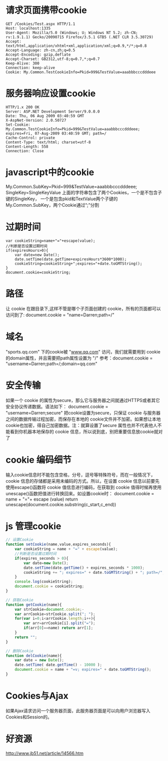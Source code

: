 # 请求页面携带cookie
```
GET /Cookies/Test.aspx HTTP/1.1
Host: localhost:1335
User-Agent: Mozilla/5.0 (Windows; U; Windows NT 5.2; zh-CN; rv:1.9.1.1) Gecko/20090715 Firefox/3.5.1 GTB5 (.NET CLR 3.5.30729)
Accept: text/html,application/xhtml+xml,application/xml;q=0.9,*/*;q=0.8
Accept-Language: zh-cn,zh;q=0.5
Accept-Encoding: gzip,deflate
Accept-Charset: GB2312,utf-8;q=0.7,*;q=0.7
Keep-Alive: 300
Connection: keep-alive
Cookie: My.Common.TestCookieInfo=Pkid=999&TestValue=aaabbbcccdddeee
```
# 服务器响应设置cookie
```
HTTP/1.x 200 OK
Server: ASP.NET Development Server/9.0.0.0
Date: Thu, 06 Aug 2009 03:40:59 GMT
X-AspNet-Version: 2.0.50727
Set-Cookie: My.Common.TestCookieInfo=Pkid=999&TestValue=aaabbbcccdddeee; expires=Fri, 07-Aug-2009 03:40:59 GMT; path=/
Cache-Control: private
Content-Type: text/html; charset=utf-8
Content-Length: 558
Connection: Close
```
# javascript中的cookie
My.Common.SubKey=Pkid=999&TestValue=aaabbbcccdddeee; SingleKey=SingleKeyValue
上面的字符串包含了两个Cookies，一个是不包含子键的SingleKey， 一个是包含pkid和TextValue两个子键的My.Common.SubKey，两个Cookie通过“;”分割

# 过期时间
```
var cookieString=name+"="+escape(value);
//判断是否设置过期时间
if(expiresHours>0){
    var date=new Date();
    date.setTime(date.getTime+expiresHours*3600*1000);
    cookieString=cookieString+";expires="+date.toGMTString();
}
document.cookie=cookieString;
```

# 路径
让 cookie 在跟目录下,这样不管是哪个子页面创建的 cookie，所有的页面都可以访问到了:
document.cookie = "name=Darren;path=/"

# 域名
"sports.qq.com" 下的cookie被 "www.qq.com" 访问，我们就需要用到 cookie 的domain属性，并且需要把path属性设置为 "/"
参考：document.cookie = "username=Darren;path=/;domain=qq.com"

# 安全传输
如果一个 cookie 的属性为secure，那么它与服务器之间就通过HTTPS或者其它安全协议传递数据。语法如下：
document.cookie = "username=Darren;secure"
把cookie设置为secure，只保证 cookie 与服务器之间的数据传输过程加密，而保存在本地的 cookie文件并不加密。如果想让本地cookie也加密，得自己加密数据。注：就算设置了secure 属性也并不代表他人不能看到你机器本地保存的 cookie 信息，所以说到底，别把重要信息放cookie就对了

# cookie 编码细节
输入cookie信息时不能包含空格，分号，逗号等特殊符号，而在一般情况下，cookie 信息的存储都是采用未编码的方式。所以，在设置 cookie 信息以前要先使用escape()函数将 cookie 值信息进行编码，在获取到 cookie 值得时候再使用unescape()函数把值进行转换回来。如设置cookie时：
document.cookie = name + "="+ escape (value)
return unescape(document.cookie.substring(c_start,c_end))

# js 管理cookie

```javascript
// 设置Cookie
function setCookie(name,value,expires_seconds){
    var cookieString = name + "=" + escape(value);
    //判断是否设置过期时间
    if(expires_seconds > 0){
        var date=new Date();
        date.setTime(date.getTime() + expires_seconds * 1000);
        cookieString += "; expires=" + date.toGMTString() + "; path=/";
    }
    console.log(cookieString);
    document.cookie = cookieString;
}

// 获取Cookie
function getCookie(name){
    var strCookie=document.cookie;-
    var arrCookie=strCookie.split("; ");
    for(var i=0;i<arrCookie.length;i++){
        var arr=arrCookie[i].split("=");
        if(arr[0]==name) return arr[1];
    }
    return "";
}

// 删除Cookie
function delCookie(name){
    var date = new Date();
    date.setTime( date.getTime() - 10000 );
    document.cookie = name + "=v; expires=" + date.toGMTString();
}
```

# Cookies与Ajax
如果Ajax请求访问一个服务器页面，此服务器页面是可以向用户浏览器写入Cookies和Session的。

# 好资源
http://www.jb51.net/article/14566.htm

